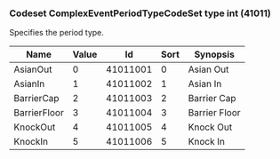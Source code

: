 ### Codeset ComplexEventPeriodTypeCodeSet type int (41011)

Specifies the period type.

| Name         | Value | Id       | Sort | Synopsis      |
|--------------|-------|----------|------|---------------|
| AsianOut     | 0     | 41011001 | 0    | Asian Out     |
| AsianIn      | 1     | 41011002 | 1    | Asian In      |
| BarrierCap   | 2     | 41011003 | 2    | Barrier Cap   |
| BarrierFloor | 3     | 41011004 | 3    | Barrier Floor |
| KnockOut     | 4     | 41011005 | 4    | Knock Out     |
| KnockIn      | 5     | 41011006 | 5    | Knock In      |

